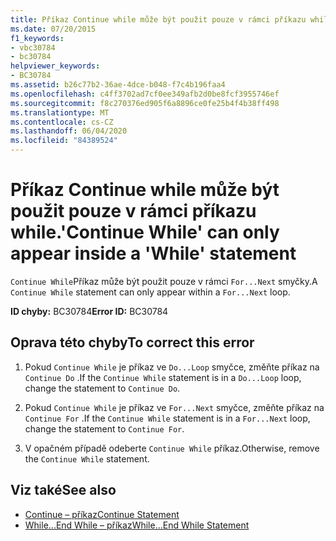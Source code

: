 ```yaml
---
title: Příkaz Continue while může být použit pouze v rámci příkazu while.
ms.date: 07/20/2015
f1_keywords:
- vbc30784
- bc30784
helpviewer_keywords:
- BC30784
ms.assetid: b26c77b2-36ae-4dce-b048-f7c4b196faa4
ms.openlocfilehash: c4ff3702ad7cf0ee349afb2d0be8fcf3955746ef
ms.sourcegitcommit: f8c270376ed905f6a8896ce0fe25b4f4b38ff498
ms.translationtype: MT
ms.contentlocale: cs-CZ
ms.lasthandoff: 06/04/2020
ms.locfileid: "84389524"
---
```

# <a name="continue-while-can-only-appear-inside-a-while-statement"></a><span data-ttu-id="96a97-102">Příkaz Continue while může být použit pouze v rámci příkazu while.</span><span class="sxs-lookup"><span data-stu-id="96a97-102">'Continue While' can only appear inside a 'While' statement</span></span>
<span data-ttu-id="96a97-103">`Continue While`Příkaz může být použit pouze v rámci `For...Next` smyčky.</span><span class="sxs-lookup"><span data-stu-id="96a97-103">A `Continue While` statement can only appear within a `For...Next` loop.</span></span>  
  
 <span data-ttu-id="96a97-104">**ID chyby:** BC30784</span><span class="sxs-lookup"><span data-stu-id="96a97-104">**Error ID:** BC30784</span></span>  
  
## <a name="to-correct-this-error"></a><span data-ttu-id="96a97-105">Oprava této chyby</span><span class="sxs-lookup"><span data-stu-id="96a97-105">To correct this error</span></span>  
  
1. <span data-ttu-id="96a97-106">Pokud `Continue While` je příkaz ve `Do...Loop` smyčce, změňte příkaz na `Continue Do` .</span><span class="sxs-lookup"><span data-stu-id="96a97-106">If the `Continue While` statement is in a `Do...Loop` loop, change the statement to `Continue Do`.</span></span>  
  
2. <span data-ttu-id="96a97-107">Pokud `Continue While` je příkaz ve `For...Next` smyčce, změňte příkaz na `Continue For` .</span><span class="sxs-lookup"><span data-stu-id="96a97-107">If the `Continue While` statement is in a `For...Next` loop, change the statement to `Continue For`.</span></span>  
  
3. <span data-ttu-id="96a97-108">V opačném případě odeberte `Continue While` příkaz.</span><span class="sxs-lookup"><span data-stu-id="96a97-108">Otherwise, remove the `Continue While` statement.</span></span>  
  
## <a name="see-also"></a><span data-ttu-id="96a97-109">Viz také</span><span class="sxs-lookup"><span data-stu-id="96a97-109">See also</span></span>

- [<span data-ttu-id="96a97-110">Continue – příkaz</span><span class="sxs-lookup"><span data-stu-id="96a97-110">Continue Statement</span></span>](../language-reference/statements/continue-statement.md)
- [<span data-ttu-id="96a97-111">While...End While – příkaz</span><span class="sxs-lookup"><span data-stu-id="96a97-111">While...End While Statement</span></span>](../language-reference/statements/while-end-while-statement.md)
